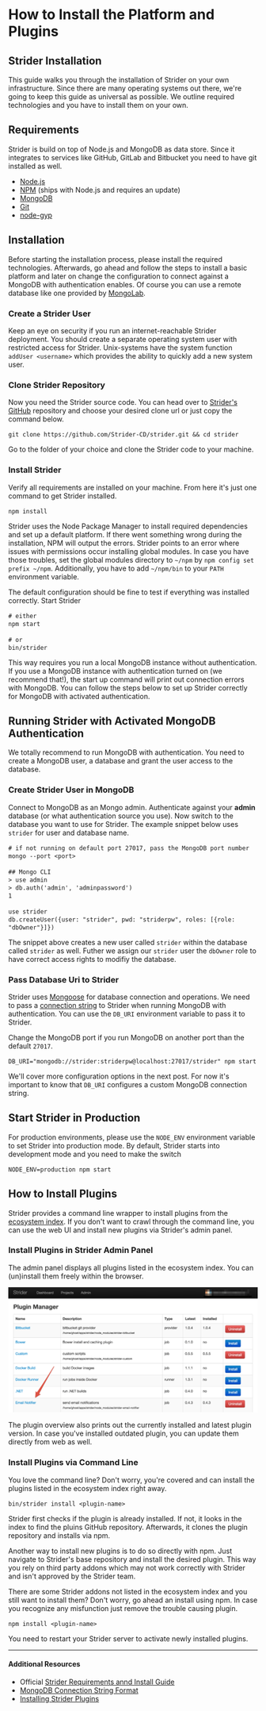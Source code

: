 # How to Install the Platform and Plugins

## Strider Installation
This guide walks you through the installation of Strider on your own infrastructure. Since there are many operating systems out there, we're going to keep this guide as universal as possible. We outline required technologies and you have to install them on your own.


## Requirements
Strider is build on top of Node.js and MongoDB as data store. Since it integrates to services like GitHub, GitLab and Bitbucket you need to have git installed as well.

- [Node.js](https://nodejs.org/)
- [NPM](https://docs.npmjs.com/getting-started/installing-node) (ships with Node.js and requires an update)
- [MongoDB](http://www.mongodb.org/downloads)
- [Git](http://git-scm.com/)
- [node-gyp](https://github.com/TooTallNate/node-gyp#installation)


## Installation
Before starting the installation process, please install the required technologies. Afterwards, go ahead and follow the steps to install a basic platform and later on change the configuration to connect against a MongoDB with authentication enables. Of course you can use a remote database like one provided by [MongoLab](https://mongolab.com/).


### Create a Strider User
Keep an eye on security if you run an internet-reachable Strider deployment. You should create a separate operating system user with restricted access for Strider. Unix-systems have the system function `addUser <username>` which provides the ability to quickly add a new system user.


### Clone Strider Repository
Now you need the Strider source code. You can head over to [Strider's GitHub](https://github.com/Strider-CD/strider) repository and choose your desired clone url or just copy the command below.

    git clone https://github.com/Strider-CD/strider.git && cd strider

Go to the folder of your choice and clone the Strider code to your machine.


### Install Strider
Verify all requirements are installed on your machine. From here it's just one command to get Strider installed.

    npm install

Strider uses the Node Package Manager to install required dependencies and set up a default platform. If there went something wrong during the installation, NPM will output the errors. Strider points to an error where issues with permissions occur installing global modules. In case you have those troubles, set the global modules directory to `~/npm` by `npm config set prefix ~/npm`. Additionally, you have to add `~/npm/bin` to your `PATH` environment variable.

The default configuration should be fine to test if everything was installed correctly. Start Strider

    # either
    npm start

    # or
    bin/strider

This way requires you run a local MongoDB instance without authentication. If you use a MongoDB  instance with authentication turned on (we recommend that!), the start up command will print out connection errors with MongoDB. You can follow the steps below to set up Strider correctly for MongoDB with activated authentication.


## Running Strider with Activated MongoDB Authentication
We totally recommend to run MongoDB with authentication. You need to create a MongoDB user, a database and grant the user access to the database.


### Create Strider User in MongoDB
Connect to MongoDB as an Mongo admin. Authenticate against your **admin** database (or what authentication source you use). Now switch to the database you want to use for Strider. The example snippet below uses `strider` for user and database name.

    # if not running on default port 27017, pass the MongoDB port number
    mongo --port <port>

    ## Mongo CLI
    > use admin
    > db.auth('admin', 'adminpassword')
    1

    use strider
    db.createUser({user: "strider", pwd: "striderpw", roles: [{role: "dbOwner"}]})

The snippet above creates a new user called `strider` within the database called `strider` as well. Futher we assign our `strider` user the `dbOwner` role to have correct access rights to modifiy the database.


### Pass Database Uri to Strider
Strider uses [Mongoose](http://mongoosejs.com/) for database connection and operations. We need to pass a [connection string](http://docs.mongodb.org/manual/reference/connection-string/) to Strider when running MongoDB with authentication. You can use the `DB_URI` environment variable to pass it to Strider.

Change the MongoDB port if you run MongoDB on another port than the default `27017`.

    DB_URI="mongodb://strider:striderpw@localhost:27017/strider" npm start

We'll cover more configuration options in the next post. For now it's important to know that `DB_URI` configures a custom MongoDB connection string.


## Start Strider in Production
For production environments, please use the `NODE_ENV` environment variable to set Strider into production mode. By default, Strider starts into development mode and you need to make the switch

    NODE_ENV=production npm start


## How to Install Plugins
Strider provides a command line wrapper to install plugins from the [ecosystem index](https://github.com/Strider-CD/ecosystem-index). If you don't want to crawl through the command line, you can use the web UI and install new plugins via Strider's admin panel.


### Install Plugins in Strider Admin Panel
The admin panel displays all plugins listed in the ecosystem index. You can (un)install them freely within the browser.

![Strider Plugin Overview](strider_admin_plugins.png)

The plugin overview also prints out the currently installed and latest plugin version. In case you've installed outdated plugin, you can update them directly from web as well.


### Install Plugins via Command Line
You love the command line? Don't worry, you're covered and can install the plugins listed in the ecosystem index right away.

    bin/strider install <plugin-name>

Strider first checks if the plugin is already installed. If not, it looks in the index to find the pluins GitHub repository. Afterwards, it clones the plugin repository and installs via npm.

Another way to install new plugins is to do so directly with npm. Just navigate to Strider's base repository and install the desired plugin. This way you rely on third party addons which may not work correctly with Strider and isn't approved by the Strider team.

There are some Strider addons not listed in the ecosystem index and you still want to install them? Don't worry, go ahead an install using npm. In case you recognize any misfunction just remove the trouble causing plugin.

    npm install <plugin-name>

You need to restart your Strider server to activate newly installed plugins.


---

#### Additional Resources
- Official [Strider Requirements annd Install Guide](https://github.com/Strider-CD/strider#general-requirements)
- [MongoDB Connection String Format](http://docs.mongodb.org/manual/reference/connection-string/)
- [Installing Strider Plugins](https://github.com/Strider-CD/strider/wiki/Managing-Plugins#installing-plugins)
